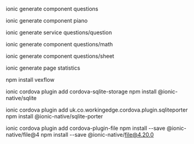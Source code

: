 


ionic generate component questions

ionic generate component piano

ionic generate service questions/question

ionic generate component questions/math

ionic generate component questions/sheet

ionic generate page statistics

npm install vexflow

ionic cordova plugin add cordova-sqlite-storage
npm install @ionic-native/sqlite

ionic cordova plugin add uk.co.workingedge.cordova.plugin.sqliteporter
npm install @ionic-native/sqlite-porter

ionic cordova plugin add cordova-plugin-file
npm install --save @ionic-native/file@4
npm install --save @ionic-native/file@4.20.0
